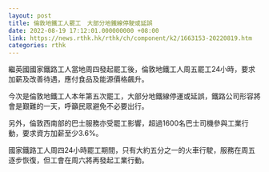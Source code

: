 ```yaml
---
layout: post
title: 倫敦地鐵工人罷工　大部分地鐵線停駛或延誤
date: 2022-08-19 17:12:01.000000000 +08:00
link: https://news.rthk.hk/rthk/ch/component/k2/1663153-20220819.htm
categories: rthk
---
```


繼英國國家鐵路工人當地周四發起罷工後，倫敦地鐵工人周五罷工24小時，要求加薪及改善待遇，應付食品及能源價格飆升。

今次是倫敦地鐵工人本年第五次罷工，大部分地鐵線停運或延誤，鐵路公司形容將會是艱難的一天，呼籲民眾避免不必要出行。

另外，倫敦西南部的巴士服務亦受罷工影響，超過1600名巴士司機參與工業行動，要求資方加薪至少3.6%。

國家鐵路工人周四24小時罷工期間，只有大約五分之一的火車行駛，服務在周五逐步恢復，但工會在周六將再發起工業行動。
